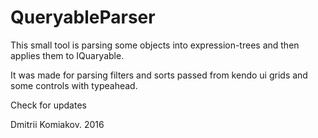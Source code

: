 # QueryableParser
This small tool is parsing some objects into expression-trees and then applies them to IQuaryable.

It was made for parsing filters and sorts passed from kendo ui grids and some controls with typeahead.

Check for updates

Dmitrii Komiakov. 2016
